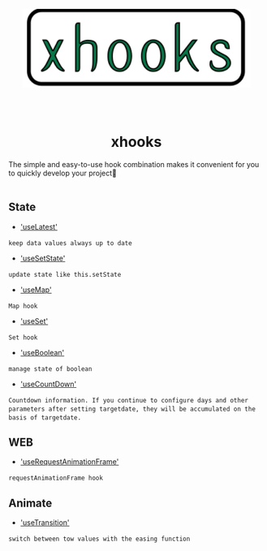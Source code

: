 <p align="center">
  <img src="./logo.svg" width='450px'/>
</p>

<br />
<br />

<h1 align='center'>xhooks</h1>
The simple and easy-to-use hook combination makes it convenient for you to quickly develop your project👏

<br />
<br />


## State

- ['useLatest'](./docs/useLatest.md)

`keep data values ​​always up to date`

- ['useSetState'](./docs/useSetState.md)

`update state like this.setState`

- ['useMap'](./docs/useMap.md)

`Map hook`

- ['useSet'](./docs/useSet.md)

`Set hook`

- ['useBoolean'](./docs/useBoolean.md)

`manage state of boolean`

- ['useCountDown'](./docs/useCountDown.md)

`Countdown information. If you continue to configure days and other parameters after setting targetdate, they will be accumulated on the basis of targetdate.`

## WEB

- ['useRequestAnimationFrame'](./docs/useRequestAnimationFrame.md)

`requestAnimationFrame hook`

## Animate

- ['useTransition'](./docs/useTransition.md)

`switch between tow values with the easing function`
